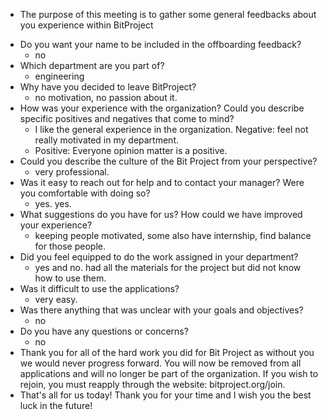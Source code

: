 * The purpose of this meeting is to gather some general feedbacks about you experience within BitProject
- Do you want your name to be included in the offboarding feedback?
  - no
- Which department are you part of?
   - engineering
- Why have you decided to leave BitProject?
   - no motivation, no passion about it.
- How was your experience with the organization? Could you describe specific positives and negatives that come to mind?
   - I like the general experience in the organization. Negative: feel not really motivated in my department.    
   - Positive: Everyone opinion matter is a positive. 
- Could you describe the culture of the Bit Project from your perspective?
   - very professional. 
- Was it easy to reach out for help and to contact your manager? Were you comfortable with doing so? 
   - yes. yes.
- What suggestions do you have for us? How could we have improved your experience?
   - keeping people motivated, some also have internship, find balance for those people. 
- Did you feel equipped to do the work assigned in your department?
  - yes and no. had all the materials for the project but did not know how to use them.
- Was it difficult to use the applications?
  - very easy.
- Was there anything that was unclear with your goals and objectives? 
  - no
- Do you have any questions or concerns?
  - no
- Thank you for all of the hard work you did for Bit Project as without you we would never progress forward. You will now be removed from all applications and will no longer be part of the organization. If you wish to rejoin, you must reapply through the website: bitproject.org/join. 
- That's all for us today! Thank you for your time and I wish you the best luck in the future!
